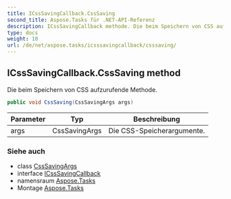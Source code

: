 ```yaml
---
title: ICssSavingCallback.CssSaving
second_title: Aspose.Tasks für .NET-API-Referenz
description: ICssSavingCallback methode. Die beim Speichern von CSS aufzurufende Methode.
type: docs
weight: 10
url: /de/net/aspose.tasks/icsssavingcallback/csssaving/
---
```

## ICssSavingCallback.CssSaving method

Die beim Speichern von CSS aufzurufende Methode.

```csharp
public void CssSaving(CssSavingArgs args)
```

| Parameter | Typ | Beschreibung |
| --- | --- | --- |
| args | CssSavingArgs | Die CSS-Speicherargumente. |

### Siehe auch

* class [CssSavingArgs](../../csssavingargs/)
* interface [ICssSavingCallback](../)
* namensraum [Aspose.Tasks](../../icsssavingcallback/)
* Montage [Aspose.Tasks](../../../)


